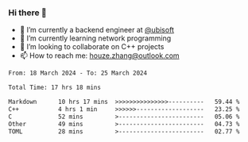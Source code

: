 ### Hi there 👋
- 🔭 I’m currently a backend engineer at [@ubisoft](https://github.com/ubisoft)
- 🌱 I’m currently learning network programming
- 👯 I’m looking to collaborate on C++ projects
- 📫 How to reach me: houze.zhang@outlook.com

<!--START_SECTION:waka-->

```txt
From: 18 March 2024 - To: 25 March 2024

Total Time: 17 hrs 18 mins

Markdown      10 hrs 17 mins  >>>>>>>>>>>>>>>----------   59.44 %
C++           4 hrs 1 min     >>>>>>-------------------   23.25 %
C             52 mins         >------------------------   05.06 %
Other         49 mins         >------------------------   04.73 %
TOML          28 mins         >------------------------   02.77 %
```

<!--END_SECTION:waka-->
